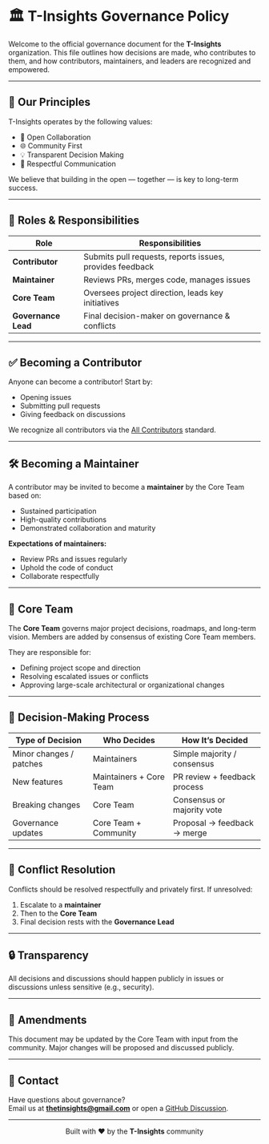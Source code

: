 # 🏛️ T-Insights Governance Policy

Welcome to the official governance document for the **T-Insights** organization. This file outlines how decisions are made, who contributes to them, and how contributors, maintainers, and leaders are recognized and empowered.

---

## 🎯 Our Principles

T-Insights operates by the following values:

- 🔄 Open Collaboration
- 🌐 Community First
- 💡 Transparent Decision Making
- 🤝 Respectful Communication

We believe that building in the open — together — is key to long-term success.

---

## 👥 Roles & Responsibilities

| Role                | Responsibilities                                         |
| ------------------- | -------------------------------------------------------- |
| **Contributor**     | Submits pull requests, reports issues, provides feedback |
| **Maintainer**      | Reviews PRs, merges code, manages issues                 |
| **Core Team**       | Oversees project direction, leads key initiatives        |
| **Governance Lead** | Final decision-maker on governance & conflicts           |

---

## ✅ Becoming a Contributor

Anyone can become a contributor! Start by:

- Opening issues
- Submitting pull requests
- Giving feedback on discussions

We recognize all contributors via the [All Contributors](https://allcontributors.org) standard.

---

## 🛠️ Becoming a Maintainer

A contributor may be invited to become a **maintainer** by the Core Team based on:

- Sustained participation
- High-quality contributions
- Demonstrated collaboration and maturity

**Expectations of maintainers:**

- Review PRs and issues regularly
- Uphold the code of conduct
- Collaborate respectfully

---

## 🧭 Core Team

The **Core Team** governs major project decisions, roadmaps, and long-term vision. Members are added by consensus of existing Core Team members.

They are responsible for:

- Defining project scope and direction
- Resolving escalated issues or conflicts
- Approving large-scale architectural or organizational changes

---

## 🔄 Decision-Making Process

| Type of Decision        | Who Decides             | How It’s Decided             |
| ----------------------- | ----------------------- | ---------------------------- |
| Minor changes / patches | Maintainers             | Simple majority / consensus  |
| New features            | Maintainers + Core Team | PR review + feedback process |
| Breaking changes        | Core Team               | Consensus or majority vote   |
| Governance updates      | Core Team + Community   | Proposal → feedback → merge  |

---

## 🧩 Conflict Resolution

Conflicts should be resolved respectfully and privately first. If unresolved:

1. Escalate to a **maintainer**
2. Then to the **Core Team**
3. Final decision rests with the **Governance Lead**

---

## 🔒 Transparency

All decisions and discussions should happen publicly in issues or discussions unless sensitive (e.g., security).

---

## 📜 Amendments

This document may be updated by the Core Team with input from the community. Major changes will be proposed and discussed publicly.

---

## 💬 Contact

Have questions about governance?  
Email us at **[thetinsights@gmail.com](mailto:thetinsights@gmail.com)** or open a [GitHub Discussion](https://github.com/thetinsights).

---

<p align="center">
  Built with ❤️ by the <strong>T-Insights</strong> community
</p>
